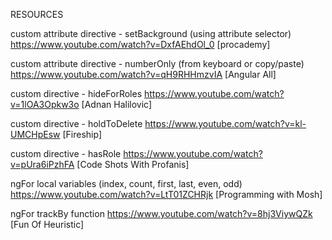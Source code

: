 RESOURCES

custom attribute directive - setBackground (using attribute selector)
https://www.youtube.com/watch?v=DxfAEhdOl_0 [procademy]

custom attribute directive - numberOnly (from keyboard or copy/paste)
https://www.youtube.com/watch?v=qH9RHHmzvIA [Angular All]

custom directive - hideForRoles
https://www.youtube.com/watch?v=1lOA3Opkw3o [Adnan Halilovic]

custom directive - holdToDelete
https://www.youtube.com/watch?v=kl-UMCHpEsw [Fireship]

custom directive - hasRole
https://www.youtube.com/watch?v=pUra6iPzhFA [Code Shots With Profanis]

ngFor local variables (index, count, first, last, even, odd)
https://www.youtube.com/watch?v=LtT01ZCHRjk [Programming with Mosh]

ngFor trackBy function
https://www.youtube.com/watch?v=8hj3ViywQZk [Fun Of Heuristic]